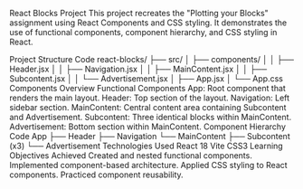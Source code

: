 React Blocks Project
This project recreates the "Plotting your Blocks" assignment using React Components and CSS styling. It demonstrates the use of functional components, component hierarchy, and CSS styling in React.

Project Structure
Code
react-blocks/
├── src/
│   ├── components/
│   │   ├── Header.jsx
│   │   ├── Navigation.jsx
│   │   ├── MainContent.jsx
│   │   ├── Subcontent.jsx
│   │   └── Advertisement.jsx
│   ├── App.jsx
│   └── App.css
Components Overview
Functional Components
App: Root component that renders the main layout.
Header: Top section of the layout.
Navigation: Left sidebar section.
MainContent: Central content area containing Subcontent and Advertisement.
Subcontent: Three identical blocks within MainContent.
Advertisement: Bottom section within MainContent.
Component Hierarchy
Code
App
├── Header
├── Navigation
└── MainContent
    ├── Subcontent (x3)
    └── Advertisement
Technologies Used
React 18
Vite
CSS3
Learning Objectives Achieved
Created and nested functional components.
Implemented component-based architecture.
Applied CSS styling to React components.
Practiced component reusability.
